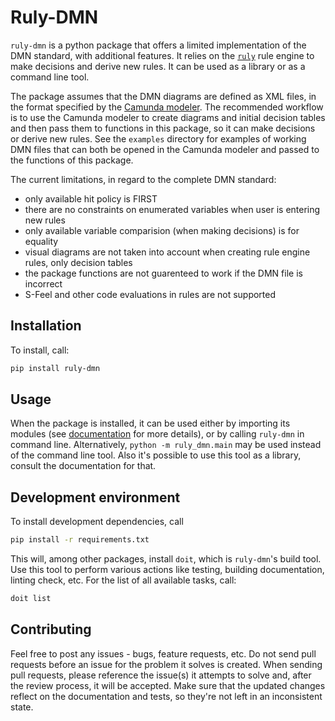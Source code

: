 # Ruly-DMN

`ruly-dmn` is a python package that offers a limited implementation of the DMN
standard, with additional features. It relies on the
[`ruly`](https://ruly.readthedocs.io/en/latest/) rule engine to make decisions
and derive new rules. It can be used as a library or as a command line tool.

The package assumes that the DMN diagrams are defined as XML files, in the
format specified by the [Camunda
modeler](https://camunda.com/download/modeler/). The recommended workflow is to
use the Camunda modeler to create diagrams and initial decision tables and then
pass them to functions in this package, so it can make decisions or derive new
rules. See the `examples` directory for examples of working DMN files that can
both be opened in the Camunda modeler and passed to the functions of this
package.

The current limitations, in regard to the complete DMN standard:

  * only available hit policy is FIRST
  * there are no constraints on enumerated variables when user is entering new
    rules
  * only available variable comparision (when making decisions) is for equality
  * visual diagrams are not taken into account when creating rule engine rules,
    only decision tables
  * the package functions are not guarenteed to work if the DMN file is
    incorrect
  * S-Feel and other code evaluations in rules are not supported


## Installation

To install, call:

```bash
pip install ruly-dmn
```

## Usage

When the package is installed, it can be used either by importing its modules
(see [documentation](https://ruly-dmn.readthedocs.io/) for more details), or by
calling `ruly-dmn` in command line.  Alternatively, `python -m ruly_dmn.main`
may be used instead of the command line tool. Also it's possible to use this
tool as a library, consult the documentation for that.

## Development environment

To install development dependencies, call

```bash
pip install -r requirements.txt
```

This will, among other packages, install `doit`, which is `ruly-dmn`'s build
tool. Use this tool to perform various actions like testing, building
documentation, linting check, etc. For the list of all available tasks, call:

```bash
doit list
```

## Contributing

Feel free to post any issues - bugs, feature requests, etc. Do not send pull
requests before an issue for the problem it solves is created. When sending
pull requests, please reference the issue(s) it attempts to solve and, after
the review process, it will be accepted. Make sure that the updated changes
reflect on the documentation and tests, so they're not left in an inconsistent
state.
